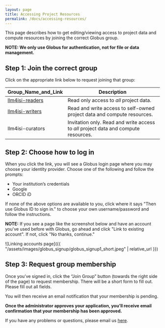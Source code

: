 ```yaml
---
layout: page
title: Accessing Project Resources
permalink: /docs/accessing-resources/
---
```


This page describes how to get editing/viewing access to project data and compute resources by joining the correct
Globus group.

**NOTE: We only use Globus for authentication, not for file or data management.**

## Step 1: Join the correct group

Click on the appropriate link below to request joining that group:

| Group_Name_and_Link                                                                         | Description                                                                         |
|---------------------------------------------------------------------------------------------|-------------------------------------------------------------------------------------|
| [llm4isi-readers](https://app.globus.org/groups/67630366-341a-11ef-8741-61c18cf68332/about) | Read only access to _all_ project data.                                             |
| [llm4isi-writers](https://app.globus.org/groups/4906b470-3330-11ef-ad7c-c5e0bfb8d54a/about) | Read and write access to self-owned project data and compute resources.             |
| llm4isi-curators                                                                            | Invitation only. Read and write access to _all_ project data and compute resources. |


## Step 2: Choose how to log in

When you click the link, you will see a Globus login page where you may choose your identity provider. Choose one of the
following and follow the prompts:

* Your institution’s credentials
* Google
* ORCID iD

If none of the above options are available to you, click where it says "Then use Globus ID to sign in." to choose your
own username/password and follow the instructions.

**NOTE:** If you see a page like the screenshot below and have an account you've used before with Globus, go ahead and
click "Link to existing account". If not, click "No thanks, continue."

![Linking accounts page]({{ "/assets/images/globus_signup/globus_signup1_short.jpeg" | relative_url }})

## Step 3: Request group membership

Once you’ve signed in, click the “Join Group” button (towards the right side of the page) to request membership. There
will be a short form to fill out. Please fill out all fields.

You will then receive an email notification that your membership is pending.

**Once the administrator approves your application, you’ll receive email confirmation that your membership has been
approved.**

If you have any problems or questions, please email us [here](https://veilmail.io/isrd-support).



